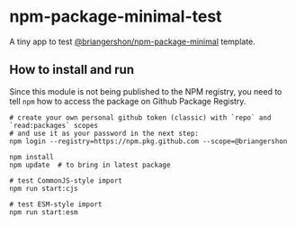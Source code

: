 # npm-package-minimal-test

A tiny app to test [@briangershon/npm-package-minimal](https://github.com/briangershon/npm-package-minimal) template.

## How to install and run

Since this module is not being published to the NPM registry, you need to tell `npm` how to access the package on Github Package Registry.

    # create your own personal github token (classic) with `repo` and `read:packages` scopes
    # and use it as your password in the next step:
    npm login --registry=https://npm.pkg.github.com --scope=@briangershon

    npm install
    npm update  # to bring in latest package

    # test CommonJS-style import
    npm run start:cjs

    # test ESM-style import
    npm run start:esm
